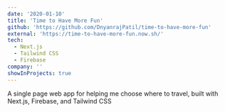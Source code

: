 ```yaml
---
date: '2020-01-10'
title: 'Time to Have More Fun'
github: 'https://github.com/DnyanrajPatil/time-to-have-more-fun'
external: 'https://time-to-have-more-fun.now.sh/'
tech:
  - Next.js
  - Tailwind CSS
  - Firebase
company: ''
showInProjects: true
---
```


A single page web app for helping me choose where to travel, built with Next.js, Firebase, and Tailwind CSS
